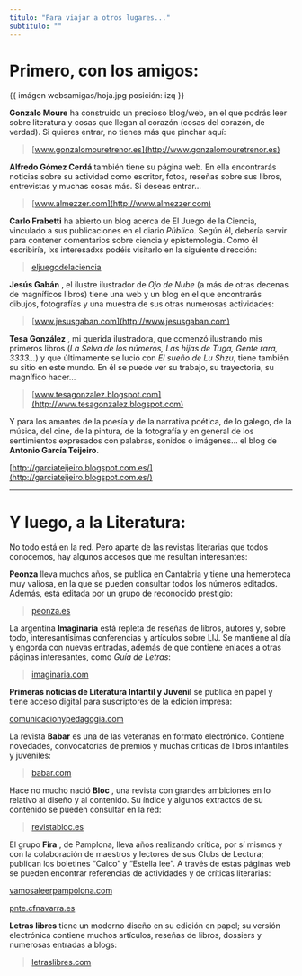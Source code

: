 ```yaml
---
titulo: "Para viajar a otros lugares..."
subtitulo: ""
---
```


# Primero, con los amigos:

{{ imágen websamigas/hoja.jpg posición: izq }}

**Gonzalo Moure** ha construido un precioso blog/web, en el que podrás leer
sobre literatura y cosas que llegan al corazón (cosas del corazón, de
verdad). Si quieres entrar, no tienes más que pinchar aquí:

> [www.gonzalomouretrenor.es](http://www.gonzalomouretrenor.es)

**Alfredo Gómez Cerdá** también tiene su página web. En ella encontrarás
noticias sobre su actividad como escritor, fotos, reseñas sobre sus libros,
entrevistas y muchas cosas más. Si deseas entrar…

> [www.almezzer.com](http://www.almezzer.com)

**Carlo Frabetti** ha abierto un blog acerca de El Juego de la Ciencia,
vinculado a sus publicaciones en el diario _Público_. Según él, debería
servir para contener comentarios sobre ciencia y epistemología. Como él
escribiría, lxs interesadxs podéis visitarlo en la siguiente dirección:

> [eljuegodelaciencia](http://blogs.publico.es/ciencias/tag/frabetti/)

**Jesús Gabán** , el ilustre ilustrador de _Ojo de Nube_ (a más de otras
decenas de magníficos libros) tiene una web y un blog en el que encontrarás
dibujos, fotografías y una muestra de sus otras numerosas actividades:

> [www.jesusgaban.com](http://www.jesusgaban.com)

**Tesa González** , mi querida ilustradora, que comenzó ilustrando mis
primeros libros (_La Selva de los números, Las hijas de Tuga, Gente rara,
3333…_) y que últimamente se lució con _El sueño de Lu Shzu_, tiene también
su sitio en este mundo. En él se puede ver su trabajo, su trayectoria, su
magnífico hacer…

> [www.tesagonzalez.blogspot.com](http://www.tesagonzalez.blogspot.com)

Y para los amantes de la poesía y de la narrativa poética, de lo galego, de
la música, del cine, de la pintura, de la fotografía y en general de los
sentimientos expresados con palabras, sonidos o imágenes… el blog de
**Antonio García Teijeiro**.

>
[http://garciateijeiro.blogspot.com.es/](http://garciateijeiro.blogspot.com.es/)
* * *

# Y luego, a la Literatura:

No todo está en la red. Pero aparte de las revistas literarias que todos
conocemos, hay algunos accesos que me resultan interesantes:

**Peonza** lleva muchos años, se publica en Cantabria y tiene una hemeroteca
muy valiosa, en la que se pueden consultar todos los números editados.
Además, está editada por un grupo de reconocido prestigio:

> [peonza.es](http://www.peonza.es/)

La argentina **Imaginaria** está repleta de reseñas de libros, autores y,
sobre todo, interesantísimas conferencias y artículos sobre LIJ. Se mantiene
al día y engorda con nuevas entradas, además de que contiene enlaces a otras
páginas interesantes, como _Guía de Letras_:

> [imaginaria.com](http://www.imaginaria.com.ar/)

**Primeras noticias de Literatura Infantil y Juvenil** se publica en papel y
tiene acceso digital para suscriptores de la edición impresa:

[comunicacionypedagogia.com](http://www.comunicacionypedagogia.com/publi/lite.htm)

La revista **Babar** es una de las veteranas en formato electrónico. Contiene
novedades, convocatorias de premios y muchas críticas de libros infantiles y
juveniles:

> [babar.com](http://revistababar.com/web/)

Hace no mucho nació **Bloc** , una revista con grandes ambiciones en lo
relativo al diseño y al contenido. Su índice y algunos extractos de su
contenido se pueden consultar en la red:

> [revistabloc.es](http://www.revistabloc.es/)

El grupo **Fira** , de Pamplona, lleva años realizando crítica, por sí mismos
y con la colaboración de maestros y lectores de sus Clubs de Lectura;
publican los boletines “Calco” y “Estella lee”. A través de estas páginas web
se pueden encontrar referencias de actividades y de críticas literarias:

[vamosaleerpampolona.com](http://www.vamosaleerpamplona.com/)

[pnte.cfnavarra.es](http://www.pnte.cfnavarra.es/caps/pamplona/es/foro/index.php?idf=7)

**Letras libres** tiene un moderno diseño en su edición en papel; su versión
electrónica contiene muchos artículos, reseñas de libros, dossiers y
numerosas entradas a blogs:

> [letraslibres.com](http://www.letraslibres.com)
